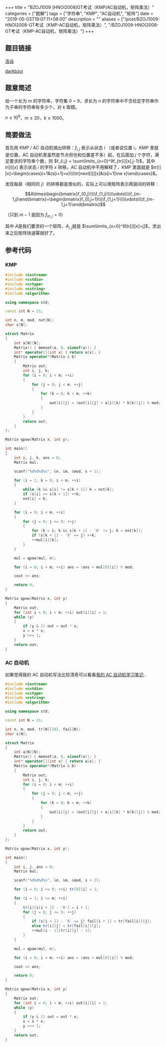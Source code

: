 +++
title = "BZOJ1009 [HNOI2008]GT考试（KMP/AC自动机，矩阵乘法）"
categories = ["题解"]
tags = ["字符串", "KMP", "AC自动机", "矩阵"]
date = "2019-05-03T19:07:11+08:00"
description = ""
aliases = ["/post/BZOJ1009-HNOI2008-GT考试（KMP-AC自动机，矩阵乘法）", "/BZOJ1009-HNOI2008-GT考试（KMP-AC自动机，矩阵乘法）"]
+++


## 题目链接

[洛谷](https://www.luogu.org/problemnew/show/P3193)

[darkbzoj](https://darkbzoj.tk/problem/1009)

## 题意简述

给一个长为 $m$ 的字符串，字符集 $0$ ~ $9$，求长为 $n$ 的字符串中不含给定字符串作为子串的字符串有多少个，对 $k$ 取模。

$n\le10^9$，$m\le20$，$k\le1000$。

<!--more-->

## 简要做法

首先用 KMP / AC 自动机搞出转移：$f_{i,j}$ 表示从状态 $i$ （或者说位置 $i$，KMP 里就是位置，AC 自动机里虽然是节点但也和位置差不多）起，在后面加 $j$ 个字符，满足要求的字符串个数，则 $f_{i,j} = \sum\limits_{x=0}^9f_{tr[i][x],j-1}$，其中 $tr[i][x]$ 表示状态 $i$ 的字符 $x$ 转移。AC 自动机中不用解释了，KMP 里面就是 $tr[i][x]=\begin{cases}i+1&(s[i+1]=x)\\\\tr[next[i]][x]&(s[i+1]\ne x)\end{cases}$。

发现每层（相同的 $j$）的转移都是类似的，实际上可以用矩阵表示两层间的转移：

$$A\times\begin{bmatrix}f_{0,j}\\\\f_{1,j}\\\\\vdots\\\\f_{m-1,j}\end{bmatrix}=\begin{bmatrix}f_{0,j+1}\\\\f_{1,j+1}\\\\\vdots\\\\f_{m-1,j+1}\end{bmatrix}$$

（只到 $m-1$ 是因为 $f_{m,j}=0$）

其中 $A​$ 是我们要求的一个矩阵，$A_{i,j}​$ 就是 $\sum\limits_{x=0}^9[tr[i][x]=j]​$，求出来之后矩阵快速幂就好了。

## 参考代码

### KMP

```cpp
#include <iostream>
#include <cstdio>
#include <cctype>
#include <cstring>
#include <algorithm>

using namespace std;

const int N = 21;

int n, m, mod, nxt[N];
char s[N];

struct Matrix
{
    int a[N][N];
    Matrix() { memset(a, 0, sizeof(a)); }
    int* operator[](int x) { return a[x]; }
    Matrix operator*(Matrix & b)
    {
        Matrix out;
        int i, j, k;
        for (i = 0; i < m; ++i)
        {
            for (j = 0; j < m; ++j)
            {
                for (k = 0; k < m; ++k)
                {
                    out[i][j] = (out[i][j] + a[i][k] * b[k][j]) % mod;
                }
            }
        }
        return out;
    }
};

Matrix qpow(Matrix x, int y);

int main()
{
    int i, j, k, ans = 0;
    Matrix mul;

    scanf("%d%d%d%s", &n, &m, &mod, s + 1);

    for (i = 2, k = 0; i < m; ++i)
    {
        while (k && s[i] != s[k + 1]) k = nxt[k];
        if (s[i] == s[k + 1]) ++k;
        nxt[i] = k;
    }

    for (i = 0; i < m; ++i)
    {
        for (j = 0; j <= 9; ++j)
        {
            for (k = i; k && s[k + 1] - '0' != j; k = nxt[k]);
            if (s[k + 1] - '0' == j) ++k;
            ++mul[i][k];
        }
    }

    mul = qpow(mul, n);

    for (i = 0; i < m; ++i) ans = (ans + mul[0][i]) % mod;

    cout << ans;

    return 0;
}

Matrix qpow(Matrix x, int y)
{
    Matrix out;
    for (int i = 0; i < m; ++i) out[i][i] = 1;
    while (y)
    {
        if (y & 1) out = out * x;
        x = x * x;
        y >>= 1;
    }
    return out;
}
```

### AC 自动机

如果觉得我的 AC 自动机写法比较清奇可以看看[我的 AC 自动机学习笔记](/AC自动机学习笔记)..

```cpp
#include <iostream>
#include <cstdio>
#include <cctype>
#include <cstring>
#include <algorithm>

using namespace std;

const int N = 21;

int n, m, mod, tr[N][10], fail[N];
char s[N];

struct Matrix
{
    int a[N][N];
    Matrix() { memset(a, 0, sizeof(a)); }
    int* operator[](int x) { return a[x]; }
    Matrix operator*(Matrix & b)
    {
        Matrix out;
        int i, j, k;
        for (i = 0; i < m; ++i)
        {
            for (j = 0; j < m; ++j)
            {
                for (k = 0; k < m; ++k)
                {
                    out[i][j] = (out[i][j] + a[i][k] * b[k][j]) % mod;
                }
            }
        }
        return out;
    }
};

Matrix qpow(Matrix x, int y);

int main()
{
    int i, j, ans = 0;
    Matrix mul;

    scanf("%d%d%d%s", &n, &m, &mod, s + 2);

    for (i = 0; i <= 9; ++i) tr[0][i] = 1;

    for (i = 1; i <= m; ++i)
    {
        tr[i][s[i + 1] - '0'] = i + 1;
        for (j = 0; j <= 9; ++j)
        {
            if (s[i + 1] - '0' == j) fail[i + 1] = tr[fail[i]][j];
            else tr[i][j] = tr[fail[i]][j];
            ++mul[i - 1][tr[i][j] - 1];
        }
    }

    mul = qpow(mul, n);

    for (i = 0; i < m; ++i) ans = (ans + mul[0][i]) % mod;

    cout << ans;

    return 0;
}

Matrix qpow(Matrix x, int y)
{
    Matrix out;
    for (int i = 0; i < m; ++i) out[i][i] = 1;
    while (y)
    {
        if (y & 1) out = out * x;
        x = x * x;
        y >>= 1;
    }
    return out;
}
```

